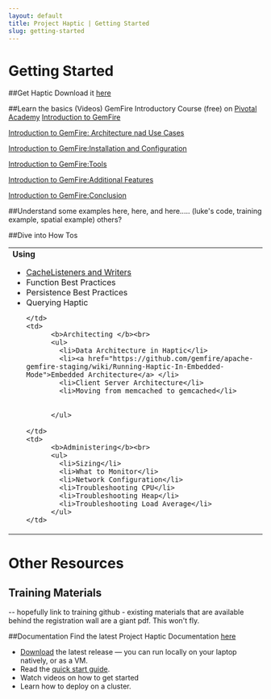 ```yaml
---
layout: default
title: Project Haptic | Getting Started
slug: getting-started
---
```


# Getting Started

##Get Haptic 
Download it [here](http://gemfire.github.io/apache-gemfire-staging/download/)

##Learn the basics (Videos)
GemFire Introductory Course (free) on [Pivotal Academy](https://pivotallms.biglms.com/courses/PivotalAcademy/GF101/2014_Q3/info)
[Introduction to GemFire](https://pivotallms.biglms.com/courses/PivotalAcademy/GF101/2014_Q3/courseware/35450076c39b43299f3a764f53401b7c/12a94352b2894734ab545e35d2029f34/)

[Introduction to GemFire: Architecture nad Use Cases](https://pivotallms.biglms.com/courses/PivotalAcademy/GF101/2014_Q3/courseware/35450076c39b43299f3a764f53401b7c/fe8f30a924834f6ba157381d299bb400/)

[Introduction to GemFire:Installation and Configuration](https://pivotallms.biglms.com/courses/PivotalAcademy/GF101/2014_Q3/courseware/35450076c39b43299f3a764f53401b7c/1c85f7feb03c474ea37df85dc80d2940/)

[Introduction to GemFire:Tools](https://pivotallms.biglms.com/courses/PivotalAcademy/GF101/2014_Q3/courseware/35450076c39b43299f3a764f53401b7c/30a35f663a0e43b2a45a951b06ddf41d/)

[Introduction to GemFire:Additional Features](https://pivotallms.biglms.com/courses/PivotalAcademy/GF101/2014_Q3/courseware/35450076c39b43299f3a764f53401b7c/6f4effe27f57483a877237c3d3691897/)

[Introduction to GemFire:Conclusion](https://pivotallms.biglms.com/courses/PivotalAcademy/GF101/2014_Q3/courseware/35450076c39b43299f3a764f53401b7c/f3952acb640444c1a85a88631099c849/)


##Understand some examples
here, here, and here..... (luke's code, training example, spatial example) others?

##Dive into How Tos
<table>
  <tr>
    <td>
    <b>Using</b></br>
        <ul>
        <li><a href="https://github.com/gemfire/apache-gemfire-staging/wiki/CacheWriter-and-CacheListener-Best-Practices">CacheListeners and Writers</a></li>
        <li>Function Best Practices</li>
        <li>Persistence Best Practices</li>
        <li>Querying Haptic</li>

    </td>
    <td> 
          <b>Architecting </b><br>
          <ul>
            <li>Data Architecture in Haptic</li>
            <li><a href="https://github.com/gemfire/apache-gemfire-staging/wiki/Running-Haptic-In-Embedded-Mode">Embedded Architecture</a> </li>
            <li>Client Server Architecture</li>
            <li>Moving from memcached to gemcached</li>
            
            
          </ul>

    </td>
    <td> 
          <b>Administering</b><br>
          <ul>
            <li>Sizing</li>
            <li>What to Monitor</li>
            <li>Network Configuration</li>
            <li>Troubleshooting CPU</li>
            <li>Troubleshooting Heap</li>
            <li>Troubleshooting Load Average</li>
          </ul>
    </td>
  </tr>
</table>

# Other Resources
## Training Materials
-- hopefully link to training github - existing materials that are available behind the registration wall are a giant pdf.  This won't fly.

##Documentation
Find the latest Project Haptic Documentation [here](https://github.com/gemfire/docs-gemfire)


+ [Download](/apache-gemfire-staging/download) the latest release — you can run locally on your laptop natively, or as a VM.
+ Read the [quick start guide](https://github.com/gemfire/apache-gemfire-staging/wiki).
+ Watch videos on how to get started
+ Learn how to deploy on a cluster.

